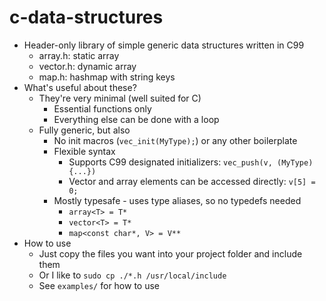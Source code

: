 # c-data-structures
- Header-only library of simple generic data structures written in C99
	- array.h: static array
	- vector.h: dynamic array
	- map.h: hashmap with string keys
- What's useful about these?
	- They're very minimal (well suited for C)
		- Essential functions only
		- Everything else can be done with a loop
	- Fully generic, but also
		- No init macros (`vec_init(MyType);`) or any other boilerplate
		- Flexible syntax
			- Supports C99 designated initializers: `vec_push(v, (MyType){...})`
			- Vector and array elements can be accessed directly: `v[5] = 0;`
		- Mostly typesafe - uses type aliases, so no typedefs needed
			- `array<T> = T*`
			- `vector<T> = T*`
			- `map<const char*, V> = V**`
- How to use
	- Just copy the files you want into your project folder and include them
	- Or I like to `sudo cp ./*.h /usr/local/include`
	- See `examples/` for how to use
